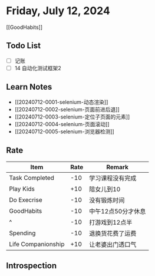 # Friday, July 12, 2024

[[GoodHabits]]

## Todo List

- [ ] 记账
- [ ] 14 自动化测试框架2

## Learn Notes

- [[20240712-0001-selenium-动态渲染]]
- [[20240712-0002-selenium-页面前进后退]]
- [[20240712-0003-selenium-定位子页面的元素]]
- [[20240712-0004-selenium-页面滚动]]
- [[20240712-0005-selenium-浏览器检测]]

## Rate

| Item               | Rate | Remark             |
| ------------------ | ---- | ------------------ |
| Task Completed     | -10  | 学习课程没有完成   |
| Play Kids          | +10  | 陪女儿到10         |
| Do Execrise        | -10  | 没有锻炼时间       |
| GoodHabits         | -10  | 中午12点50分才休息 |
| ^                  | -10  | 打游戏到12点半     |
| Spending           | -10  | 退换货花费了运费   |
| Life Companionship | +10  | 让老婆出门透口气   |

## Introspection

